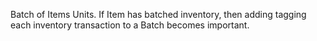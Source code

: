 Batch of Items Units. If Item has batched inventory, then adding tagging each inventory transaction to a Batch becomes important.
